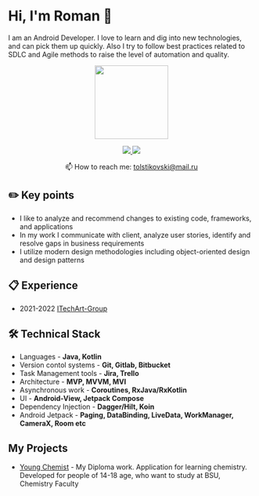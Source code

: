 # Hi, I'm Roman 👋
I am an Android Developer. I love to learn and dig into new technologies, and can pick them up quickly. Also I try to follow
best practices related to SDLC and Agile methods to raise the level of automation and quality.
<p align='center'>
   <a href="https://github.com/RomaTargarien/github-readme-stats"><img height=150
                                                                  src="https://github-readme-stats.vercel.app/api/top-langs/?username=RomaTargarien&layout=compact"/></a>
</p>

<p align='center'>
   <a href="https://www.linkedin.com/in/romantolstikov/">
       <img src="https://img.shields.io/badge/linkedin-%230077B5.svg?&style=for-the-badge&logo=linkedin&logoColor=white"/>
   </a>
   <a href="https://t.me/roma_targarien">
       <img src="https://img.shields.io/badge/Telegram-2CA5E0?style=for-the-badge&logo=telegram&logoColor=white"/>
   </a>
<p align='center'>
   📫 How to reach me: <a href='mailto:tolstikovski@mail.ru'>tolstikovski@mail.ru</a>
</p>

## ✏️ Key points
* I like to analyze and recommend changes to existing code, frameworks, and applications
* In my work I communicate with client, analyze user stories, identify and resolve gaps in business requirements
* I utilize modern design methodologies including object-oriented design and design patterns

## 📋 Experience
* 2021-2022 <a href='https://ventionteams.com/'>ITechArt-Group</a>

## 🛠 Technical Stack
*   Languages - **Java, Kotlin**
*   Version contol systems - **Git, Gitlab, Bitbucket**
*   Task Management tools - **Jira, Trello**
*   Architecture - **MVP, MVVM, MVI**
*   Asynchronous work - **Coroutines, RxJava/RxKotlin**
*   UI - **Android-View, Jetpack Compose**
*   Dependency Injection - **Dagger/Hilt, Koin**
*   Android Jetpack - **Paging, DataBinding, LiveData, WorkManager, CameraX, Room etc**

## My Projects
* [Young Chemist](https://github.com/RomaTargarien/YoungChemist) - My Diploma work. Application for learning chemistry. Developed for people of 14-18 age, who want to study at BSU, Chemistry Faculty

